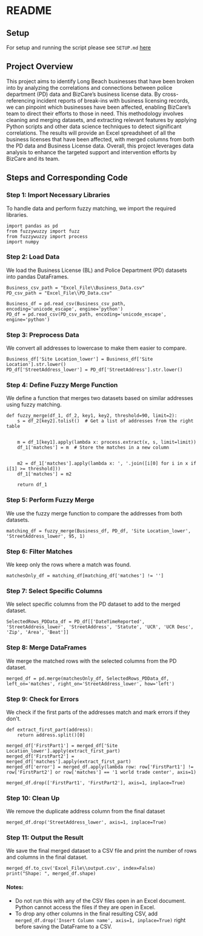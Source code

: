 # README

## Setup
For setup and running the script please see `SETUP.md` [here](SETUP.md)


## Project Overview
This project aims to identify Long Beach businesses that have been broken into by analyzing the correlations and connections between police department (PD) data and BizCare’s business license data. By cross-referencing incident reports of break-ins with business licensing records, we can pinpoint which businesses have been affected, enabling BizCare’s team to direct their efforts to those in need. This methodology involves cleaning and merging datasets, and extracting relevant features by applying Python scripts and other data science techniques to detect significant correlations. The results will provide an Excel spreadsheet of all the business licenses that have been affected, with merged columns from both the PD data and Business License data. Overall, this project leverages data analysis to enhance the targeted support and intervention efforts by BizCare and its team.

## Steps and Corresponding Code
### **Step 1:** Import Necessary Libraries
To handle data and perform fuzzy matching, we import the required libraries.


    import pandas as pd
    from fuzzywuzzy import fuzz
    from fuzzywuzzy import process
    import numpy



### **Step 2:** Load Data
We load the Business License (BL) and Police Department (PD) datasets into pandas DataFrames.
    
    Business_csv_path = "Excel_File\\Business_Data.csv"
    PD_csv_path = "Excel_File\\PD_Data.csv"

    Business_df = pd.read_csv(Business_csv_path, encoding='unicode_escape', engine='python')
    PD_df = pd.read_csv(PD_csv_path, encoding='unicode_escape', engine='python')



### **Step 3:** Preprocess Data
We convert all addresses to lowercase to make them easier to compare.
    
    Business_df['Site Location_lower'] = Business_df['Site Location'].str.lower()
    PD_df['StreetAddress_lower'] = PD_df['StreetAddress'].str.lower()



### **Step 4:** Define Fuzzy Merge Function
We define a function that merges two datasets based on similar addresses using fuzzy matching.
    
    def fuzzy_merge(df_1, df_2, key1, key2, threshold=90, limit=2):
        s = df_2[key2].tolist()  # Get a list of addresses from the right table
        
        
        m = df_1[key1].apply(lambda x: process.extract(x, s, limit=limit))
        df_1['matches'] = m  # Store the matches in a new column
        
        
        m2 = df_1['matches'].apply(lambda x: ', '.join([i[0] for i in x if i[1] >= threshold]))
        df_1['matches'] = m2
        
        return df_1



### **Step 5:** Perform Fuzzy Merge
We use the fuzzy merge function to compare the addresses from both datasets.
    
    matching_df = fuzzy_merge(Business_df, PD_df, 'Site Location_lower', 'StreetAddress_lower', 95, 1)




### **Step 6:** Filter Matches
We keep only the rows where a match was found.
   
    matchesOnly_df = matching_df[matching_df['matches'] != '']



### **Step 7:** Select Specific Columns
We select specific columns from the PD dataset to add to the merged dataset.

    SelectedRows_PDData_df = PD_df[['DateTimeReported', 'StreetAddress_lower', 'StreetAddress', 'Statute', 'UCR', 'UCR Desc', 'Zip', 'Area', 'Beat']]



### **Step 8:** Merge DataFrames
We merge the matched rows with the selected columns from the PD dataset.

    merged_df = pd.merge(matchesOnly_df, SelectedRows_PDData_df, left_on='matches', right_on='StreetAddress_lower', how='left')


### **Step 9:** Check for Errors
We check if the first parts of the addresses match and mark errors if they don't.

    def extract_first_part(address):
        return address.split()[0]

    merged_df['FirstPart1'] = merged_df['Site Location_lower'].apply(extract_first_part)
    merged_df['FirstPart2'] = merged_df['matches'].apply(extract_first_part)
    merged_df['error'] = merged_df.apply(lambda row: row['FirstPart1'] != row['FirstPart2'] or row['matches'] == '1 world trade center', axis=1)

    merged_df.drop(['FirstPart1', 'FirstPart2'], axis=1, inplace=True)



### **Step 10:** Clean Up
We remove the duplicate address column from the final dataset

    merged_df.drop('StreetAddress_lower', axis=1, inplace=True)



### **Step 11:** Output the Result
We save the final merged dataset to a CSV file and print the number of rows and columns in the final dataset.

    merged_df.to_csv('Excel_File\\output.csv', index=False)
    print("Shape: ", merged_df.shape)



#### Notes: 
- Do not run this with any of the CSV files open in an Excel document. Python cannot access the files if they are open in Excel.
- To drop any other columns in the final resulting CSV, add `merged_df.drop('Insert Column name', axis=1, inplace=True)` right before saving the DataFrame to a CSV.







